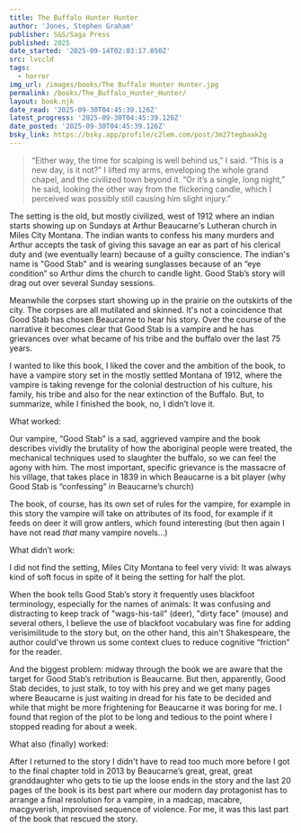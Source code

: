 ```yaml
---
title: The Buffalo Hunter Hunter
author: 'Jones, Stephen Graham'
publisher: S&S/Saga Press
published: 2025
date_started: '2025-09-14T02:03:17.050Z'
src: lvccld
tags:
  - horror
img_url: /images/books/The Buffalo Hunter Hunter.jpg
permalink: /books/The_Buffalo_Hunter_Hunter/
layout: book.njk
date_read: '2025-09-30T04:45:39.126Z'
latest_progress: '2025-09-30T04:45:39.126Z'
date_posted: '2025-09-30T04:45:39.126Z'
bsky_link: https://bsky.app/profile/c2lem.com/post/3m27tegbaak2g
---
```


<blockquote>
“Either way, the time for scalping is well behind us,” I said. “This is a new day, is it not?” I lifted my arms, enveloping the whole grand chapel, and the civilized town beyond it.
“Or it’s a single, long night,” he said, looking the other way from the flickering candle, which I perceived was possibly still causing him slight injury.”
</blockquote>

The setting is the old, but mostly civilized, west of 1912 where an indian starts showing up on Sundays at Arthur Beaucarne's Lutheran church in Miles City Montana. The indian wants to confess his many murders and Arthur accepts the task of giving this savage an ear as part of his clerical duty and (we eventually learn) because of a guilty conscience.  The indian's name is "Good Stab" and is wearing sunglasses because of an “eye condition” so Arthur dims the church to candle light. Good Stab’s story will drag out over several Sunday sessions.  

Meanwhile the corpses start showing up in the prairie on the outskirts of the city. The corpses are all mutilated and skinned.   It's not a coincidence that Good Stab has chosen Beaucarne to hear his story. Over the course of the narrative it becomes clear that Good Stab is a vampire and he has grievances over what became of his tribe and the buffalo over the last 75 years. 

I wanted to like this book, I liked the cover and the ambition of the book, to have a vampire story set in the mostly settled Montana of 1912, where the vampire is taking revenge for the colonial destruction of his culture, his family, his tribe and also for the near extinction of the Buffalo.  But, to summarize, while I finished the book, no, I didn’t love it.  

What worked:

Our vampire, “Good Stab” is a sad, aggrieved vampire and the book describes vividly the brutality of how the aboriginal people were treated, the mechanical techniques used to slaughter the buffalo, so we can feel the agony with him.  The most important, specific grievance is the massacre of his village, that takes place in 1839 in which Beaucarne is a bit player (why Good Stab is “confessing” in Beaucarne’s church)   

The book, of course, has its own set of rules for the vampire, for example in this story the vampire will take on attributes of its food, for example if it feeds on deer it will grow antlers, which found interesting (but then again I have not read *that* many vampire novels…)

What didn’t work:

I did not find the setting, Miles City Montana to feel very vivid: It was always kind of soft focus in spite of it being the setting for half the plot.

When the book tells Good Stab’s story it frequently uses blackfoot terminology, especially for the names of animals: It was confusing and distracting to keep track of "wags-his-tail" (deer), "dirty face" (mouse) and several others, I believe the use of blackfoot vocabulary was fine for adding verisimilitude to the story but, on the other hand, this ain't Shakespeare, the author could've thrown us some context clues to reduce cognitive “friction” for the reader.

And the biggest problem: midway through the book we are aware that the target for Good Stab’s retribution is  Beaucarne.  But then, apparently, Good Stab decides, to just stalk, to toy with his prey and we get many pages where Beaucarne is just waiting in dread for his fate to be decided and while that might be more frightening for Beaucarne it was boring for me. I found that region of the plot to be long and tedious to the point where I stopped reading for about a week.

What also (finally) worked:
 
After I returned to the story I didn't have to read too much more before I got to the final chapter told in 2013 by Beaucarne’s great, great, great granddaughter who gets to tie up the loose ends in the story and the last 20 pages of the book is its best part where our modern day protagonist has to arrange a final resolution for a vampire, in a madcap, macabre, macgyverish, improvised sequence of violence.  For me, it was this last part of the book that rescued the story.




<!--

* 
* <span meta="8@2025-09-14T02:05:17.050Z"></span> “Either way, the time for scalping is well behind us,” I said. “This is a new day, is it not?” I lifted my arms, enveloping the whole grand chapel, and the civilized town beyond it.
“Or it’s a single, long night,” he said, looking the other way from the flickering candle, which I perceived was possibly still causing him slight injury.”

* <span meta="11.4@2025-09-15T03:45:59.855Z"></span> “It didn’t matter. I would be in the Sandhills already by then, in my lodge with my wives in their ermine and elk teeth, my children sleeping in a pile of robes, the smoke from the fire curling up and up, past the blackened ear-flaps and into the sky, silver lines of light always scratching across it.
Or so I thought.
This is my telling for today.
The pipe is empty.”

* <span meta="27.4@2025-09-16T05:17:01.612Z"></span> “Beside me, one of the dead blackhorn’s eyes was open. It was staring at me.
I walked over, fell to my knees, and pushed that eye shut, held it shut with both hands, and I looked all around, for who could have done a thing like this, which was when a greased-shooter hit me in the shoulder right here, from so far off I didn’t even hear its sound. It spun me ten paces into another blackhorn, the sharp point of its horn pushing through my hand.”

* <span meta="29.5@2025-09-17T02:23:19.412Z"></span> “According to him, whom I encountered at the butcher, that massive ship he’s so compelled by is currently chugging across the Atlantic. The light in his eyes when he speaks of this feat unnerves me, as I can see in it hubris for the creations of men, which are but motes in God’s eye, but the meat counter isn’t the right forum for corrective sermons. It’s important that I sometimes am just another citizen, not a shepherd.”

* <span meta="65.8@2025-09-19T23:04:08.047Z"></span> (I like the concept of this book but I am bored.)
“No, Golden Calf,” Good Stab corrected. “He cut that Black Robe’s throat, but he saved his book. It was his medicine from there on out. He would burn a handful of pages at the Sun Dance each year, less pages every year, and everyone would sing the words they remembered from that Black Robe.”

* <span meta="69.2@2025-09-28T17:30:13.743Z"></span> (it picked up again) “You don’t understand,” I said pleadingly as if to a higher power, longing to use my hands to gesture with, to make him see, to get him to understand that these were different times, with a different breed of men——the kind necessary to forge a new land, a better country, one that made use of its resources rather than letting them lie fallow.”

* <span meta="85.2@2025-09-30T03:20:28.349Z"></span> “No great loss, there. They were just me trying to figure out if my “greatest”-grandfather was good or evil, wondering if Good Stab was Socrates to Arthur Beaucarne’s Plato, some deep dives into the microfichy waters, and a lot of notes chasing down antique vocabulary—which, I don’t know, this last one seems pretty meritorious to me, and not unfitting for a “Communications” professor.”

* <span meta="93.6@2025-09-30T04:45:39.126Z"></span> “I had neither rifle nor spurs for this expedition, however, and the castoff cavalryman’s uniform I had taken when my New Haven finery turned to rags was no protection from the elements. Yet I had no training, no sea legs for an effort such as this. I was like the man in the play who wakes with donkey ears, and so must bray around hopelessly.
-->